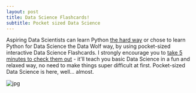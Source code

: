 ```yaml
---
layout: post
title: Data Science Flashcards!
subtitle: Pocket sized Data Science
---
```


Aspiring Data Scientists can learn Python [the hard way](https://learnpythonthehardway.org/) or chose to learn Python for Data Science the Data Wolf way, by using pocket-sized interactive Data Science Flashcards.  I strongly encourage you to [take 5 minutes to check them out](https://www.instagram.com/datawolf.us/) - it'll teach you basic Data Science in a fun and relaxed way, no need to make things super difficult at first. Pocket-sized Data Science is here, well... almost.<br><center>
  <form action="/your-server-side-code" method="POST">
  <script
    src="https://checkout.stripe.com/checkout.js" class="stripe-button"
    data-key="pk_test_3ODsMySDFa1qxcCZcLLco81h"
    data-amount="2999"
    data-name="Data Wolf"
    data-description="Widget"
    data-image="https://datawolf.us/img/ava-icon.png"
    data-locale="auto"
    data-zip-code="true">
  </script>
</form>
</center>  

![jpg](https://pbs.twimg.com/media/DNQpxAMX4AAJru_.jpg)




